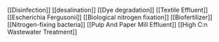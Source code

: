 [[Disinfection]]
[[desalination]]
[[Dye degradation]]
[[Textile Effluent]]
[[Escherichia Fergusonii]]
[[Biological nitrogen fixation]]
[[Biofertilizer]]
[[Nitrogen-fixing bacteria]]
[[Pulp And Paper Mill Effluent]]
[[High C:n Wastewater Treatment]]
